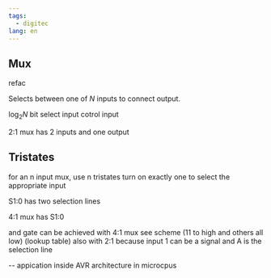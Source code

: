 ```yaml
---
tags:
  - digitec
lang: en
---
```


## Mux

refac

Selects between one of $N$ inputs to connect output.

$\log_{2}N$ bit select input cotrol input

2:1 mux has 2 inputs and one output

## Tristates

for an n input mux, use n tristates
turn on exactly one to select the appropriate input

S1:0 has two selection lines

4:1 mux has S1:0

and gate can be achieved with 4:1 mux
see scheme (11 to high and others all low) (lookup table)
also with 2:1 because input 1 can be a signal and A is the selection line

--
appication inside AVR architecture in microcpus

